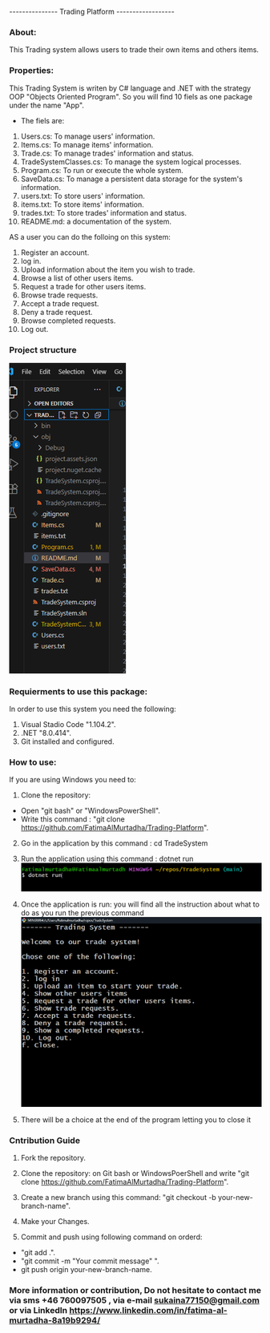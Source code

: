 --------------- Trading Platform ------------------

### About: 
This Trading system allows users to trade their own items and others items.

### Properties: 
This Trading System is writen by C# language and .NET with the strategy OOP "Objects Oriented Program". So you will find 10 fiels as one package under the name "App". 
- The fiels are:
1. Users.cs: To manage users' information.
2. Items.cs: To manage items' information.
3. Trade.cs: To manage trades' information and status.
4. TradeSystemClasses.cs: To manage the system logical processes.
5. Program.cs: To run or execute the whole system.
6. SaveData.cs: To manage a persistent data storage for the system's information.
7. users.txt: To store users' information.
8. items.txt: To store items' information.
9. trades.txt: To store trades' information and status.
10. README.md: a documentation of the system.

AS a user you can do the folloing on this system:
1. Register an account.
2. log in.
3. Upload information about the item you wish to trade.
4. Browse a list of other users items.
5. Request a trade for other users items.
6. Browse trade requests.
7. Accept a trade request.
8. Deny a trade request.
9. Browse completed requests.
2. Log out.

### Project structure 

![a screenshote of the structure](./Photoes/Screenshot%202025-10-02%20104434.png)

### Requierments to use this package:
In order to use this system you need the following: 
1. Visual Stadio Code "1.104.2".
2. .NET "8.0.414".
3. Git installed and configured.

### How to use:
If you are using Windows you need to:

1. Clone the repository:
- Open "git bash" or "WindowsPowerShell".
- Write this command : "git clone https://github.com/FatimaAlMurtadha/Trading-Platform".

2. Go in the application by this command : cd TradeSystem

3. Run the application using this command : dotnet run ![ a screenshote of the command](./Photoes/Screenshot%202025-10-02%20140445.png)

4. Once the application is run: you will find all the instruction about what to do as you run the previous command ![ a screenshot of the user's interface](./Photoes/Screenshot%202025-10-02%20140507.png)
5. There will be a choice at the end of the program letting you to close it  

### Cntribution Guide

1. Fork the repository.

2. Clone the repository:  on Git bash or WindowsPoerShell and write "git clone https://github.com/FatimaAlMurtadha/Trading-Platform".

3. Create a new branch using this command: "git checkout -b your-new-branch-name".

4. Make your Changes.

5. Commit and push using following command on orderd:
- "git add .".
- "git commit -m "Your commit message" ".
- git push origin your-new-branch-name.

### More information or contribution, Do not hesitate to contact me via sms +46 760097505 , via e-mail sukaina77150@gmail.com or via LinkedIn https://www.linkedin.com/in/fatima-al-murtadha-8a19b9294/
